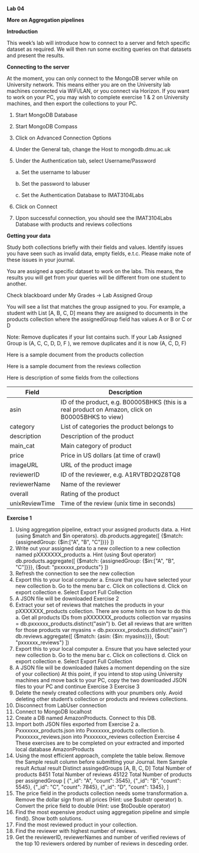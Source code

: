 **Lab 04**

**More on Aggregation pipelines**

**Introduction**

This week’s lab will introduce how to connect to a server and fetch specific
dataset as required. We will then run some exciting queries on that datasets and present the results.

**Connecting to the server**

At the moment, you can only connect to the MongoDB server while on University
network. This means either you are on the University lab machines connected via WiFi/LAN, or you connect via Horizon. If you want to work on your PC, you may wish to complete exercise 1 & 2 on University machines, and then export the collections to your PC.

1. Start MongoDB Database

2. Start MongoDB Compass

3. Click on Advanced Connection Options

4. Under the General tab, change the Host to mongodb.dmu.ac.uk

5. Under the Authentication tab, select Username/Password

    a. Set the username to labuser

    b. Set the password to labuser

    c. Set the Authentication Database to IMAT3104Labs


6. Click on Connect

7. Upon successful connection, you should see the IMAT3104Labs Database
with products and reviews collections

**Getting your data**

Study both collections briefly with their fields and values. Identify issues you have seen such as invalid data, empty fields, e.t.c. Please make note of these issues in your journal.

You are assigned a specific dataset to work on the labs. This means, the results you will get from your queries will be different from one student to another.

Check blackboard under My Grades -> Lab Assigned Group

You will see a list that matches the group assigned to you. For example, a student with List [A, B, C, D] means they are assigned to documents in the products collection where the assignedGroup field has values A or B or C or D


Note: Remove duplicates if your list contains such. If your Lab Assigned Group is (A, C, C, D, D, F ), we remove duplicates and it is now (A, C, D, F)

Here is a sample document from the products collection


Here is a sample document from the reviews collection


Here is description of some fields from the collections

| Field | Description |
| --- | --- |
| asin | ID of the product, e.g. B00005BHKS (this is a real product on Amazon, click on B00005BHKS to view) |
| category | List of categories the product belongs to |
| description | Description of the product |
| main_cat | Main category of product |
| price | Price in US dollars (at time of crawl) |
| imageURL | URL of the product image |
| reviewerID | ID of the reviewer, e.g. A1RVTBD2QZ8TQ8 |
| reviewerName | Name of the reviewer |
| overall | Rating of the product |
| unixReviewTime | Time of the review (unix time in seconds) |


**Exercise 1**

1. Using aggregation pipeline, extract your assigned products data.
a. Hint (using $match and $in operators).
db.products.aggregate([
{$match: {assignedGroup: {$in:["A", "B", "C"]}}}
])
1. Write out your assigned data to a new collection to a new collection named
pXXXXXXX_products
a. Hint (using $out operator)
db.products.aggregate([
{$match: {assignedGroup: {$in:["A", "B", "C"]}}},
{$out: "pxxxxxx_products"}
])
1. Refresh the connection to see the new collection
2. Export this to your local computer
a. Ensure that you have selected your new collection
b. Go to the menu bar
c. Click on collections
d. Click on export collection
e. Select Export Full Collection
1. A JSON file will be downloaded
Exercise 2
1. Extract your set of reviews that matches the products in your
pXXXXXXX_products collection. There are some hints on how to do this
a. Get all products IDs from pXXXXXXX_products collection
var myasins = db.pxxxxxx_products.distinct("asin")
b. Get all reviews that are written for those products
var myasins = db.pxxxxxx_products.distinct("asin")
db.reviews.aggregate([
{$match: {asin: {$in: myasins}}},
{$out: "pxxxxxx_reviews"}
])
1. Export this to your local computer
a. Ensure that you have selected your new collection
b. Go to the menu bar
c. Click on collections
d. Click on export collection
e. Select Export Full Collection
1. A JSON file will be downloaded (takes a moment depending on the size of
your collection)
At this point, if you intend to stop using University machines and move back to
your PC, copy the two downloaded JSON files to your PC and continue Exercise 3
Exercise 3
1. Delete the newly created collections with your pnumbers only. Avoid
deleting other student’s collection or products and reviews collections.
1. Disconnect from LabUser connection
2. Connect to MongoDB localhost
3. Create a DB named AmazonProducts. Connect to this DB.
4. Import both JSON files exported from Exercise 2
a. Pxxxxxxx_products.json into Pxxxxxxx_products collection
b. Pxxxxxxx_reviews.json into Pxxxxxxx_reviews collection
Exercise 4
These exercises are to be completed on your extracted and imported local
database AmazonProducts
1. Using the most efficient approach, complete the table below. Remove the
Sample result column before submitting your Journal.
Item Sample result Actual result
Distinct
assingedGroups
[A, B, C, D]
Total Number
of products
8451
Total Number
of reviews
45122
Total Number
of products per
assignedGroup
[
{"_id": "A", "count": 3545},
{"_id": "B", "count": 5545},
{"_id": "C", "count": 7845},
{"_id": "D", "count": 1345},
]
1. The price field in the products collection needs some transformation
a. Remove the dollar sign from all prices (Hint: use $substr operator)
b. Convert the price field to double (Hint: use $toDouble operator)
1. Find the most expensive product using aggregation pipeline and simple
find(). Show both solutions.
1. Find the most reviewed product in your collection.
2. Find the reviewer with highest number of reviews.
3. Get the reviewerID, reviewerNames and number of verified reviews of the
top 10 reviewers ordered by number of reviews in desceding order.